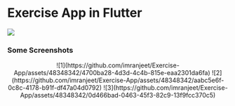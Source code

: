 
# Exercise App in Flutter
![](https://img.shields.io/github/last-commit/imranjeet/Exercise-App.svg?label=last%20update&style=flat)
<!-- <h4 align="start">
 This is a basic mobile application that uses the flutter framework to create a Travel App.
</h4> -->

### Some Screenshots

<p align="center">
![1](https://github.com/imranjeet/Exercise-App/assets/48348342/4700ba28-4d3d-4c4b-815e-eaa2301da6fa)
![2](https://github.com/imranjeet/Exercise-App/assets/48348342/aabc5e6f-0c8c-4178-b91f-df47a04d0792)
![3](https://github.com/imranjeet/Exercise-App/assets/48348342/0d466bad-0463-45f3-82c9-13f9fcc370c5)
  
</p>
